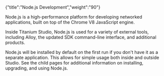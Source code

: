 {"title":"Node.js Development","weight":"90"}

Node.js is a high-performance platform for developing networked applications, built on top of the Chrome V8 JavaScript engine.

Inside Titanium Studio, Node.js is used for a variety of external tools, including Alloy, the updated SDK command-line interface, and additional products.

Node.js will be installed by default on the first run if you don't have it as a separate application. This allows for simple usage both inside and outside Studio. See the child pages for additional information on installing, upgrading, and using Node.js.
